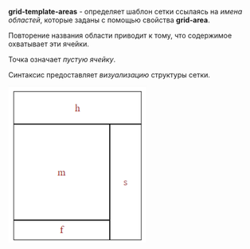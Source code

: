 **grid-template-areas** - определяет шаблон сетки ссылаясь на _имена областей_, которые заданы с помощью свойства **grid-area**.

Повторение названия области приводит к тому, что содержимое охватывает эти ячейки.

Точка означает _пустую ячейку_.

Синтаксис предоставляет _визуализацию_ структуры сетки.

![grid-area-example](/pic/Grit%20Area.png)
